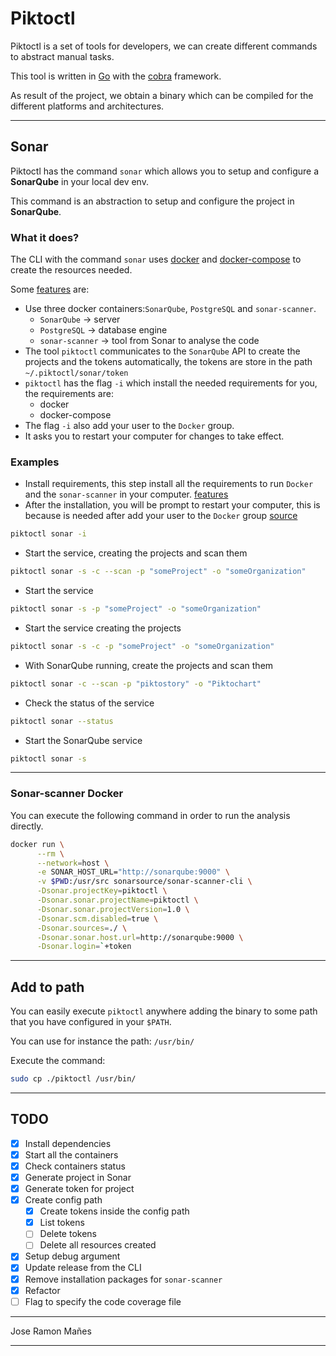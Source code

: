 # Piktoctl

Piktoctl is a set of tools for developers, we can create different commands to abstract manual tasks.

This tool is written in [Go](https://go.dev/) with the [cobra](https://github.com/spf13/cobra) framework.

As result of the project, we obtain a binary which can be compiled for the different platforms and architectures.

---

## Sonar

Piktoctl has the command `sonar` which allows you to setup and configure a **SonarQube** in your local dev env.

This command is an abstraction to setup and configure the project in **SonarQube**.

### What it does?

The CLI with the command `sonar` uses [docker](https://www.docker.com/) and [docker-compose](https://docs.docker.com/compose/) to create the resources needed.

Some [features](#features) are:

- Use three docker containers:`SonarQube`, `PostgreSQL` and `sonar-scanner`.
  - `SonarQube` -> server
  - `PostgreSQL` -> database engine
  - `sonar-scanner` -> tool from Sonar to analyse the code
- The tool `piktoctl` communicates to the `SonarQube` API to create the projects and the tokens automatically, the tokens are store in the path `~/.piktoctl/sonar/token`
- `piktoctl` has the flag `-i` which install the needed requirements for you, the requirements are:
  - docker
  - docker-compose
- The flag `-i` also add your user to the `Docker` group.
- It asks you to restart your computer for changes to take effect.

### Examples

- Install requirements, this step install all the requirements to run `Docker` and the `sonar-scanner` in your computer. [features](#features)
- After the installation, you will be prompt to restart your computer, this is because is needed after add your user to the `Docker` group [source](https://docs.docker.com/engine/install/linux-postinstall/)
```bash
piktoctl sonar -i
```

- Start the service, creating the projects and scan them
```bash
piktoctl sonar -s -c --scan -p "someProject" -o "someOrganization"
```

- Start the service
```bash
piktoctl sonar -s -p "someProject" -o "someOrganization"
```

- Start the service creating the projects
```bash
piktoctl sonar -s -c -p "someProject" -o "someOrganization"
```

- With SonarQube running, create the projects and scan them
```bash
piktoctl sonar -c --scan -p "piktostory" -o "Piktochart"
```

- Check the status of the service
```bash
piktoctl sonar --status 
```

- Start the SonarQube service
```bash
piktoctl sonar -s
```

---

### Sonar-scanner Docker


You can execute the following command in order to run the analysis directly.

```bash
docker run \
      --rm \
      --network=host \
      -e SONAR_HOST_URL="http://sonarqube:9000" \
      -v $PWD:/usr/src sonarsource/sonar-scanner-cli \
      -Dsonar.projectKey=piktoctl \
      -Dsonar.sonar.projectName=piktoctl \
      -Dsonar.sonar.projectVersion=1.0 \
      -Dsonar.scm.disabled=true \
      -Dsonar.sources=./ \
      -Dsonar.sonar.host.url=http://sonarqube:9000 \
      -Dsonar.login=`+token
```

---

## Add to path

You can easily execute `piktoctl` anywhere adding the binary to some path that you have configured in your `$PATH`.

You can use for instance the path:
`/usr/bin/`

Execute the command:
```bash
sudo cp ./piktoctl /usr/bin/
```

---

## TODO
- [x] Install dependencies
- [x] Start all the containers
- [x] Check containers status
- [x] Generate project in Sonar
- [x] Generate token for project
- [x] Create config path
  - [x] Create tokens inside the config path
  - [x] List tokens
  - [ ] Delete tokens
  - [ ] Delete all resources created
- [x] Setup debug argument
- [x] Update release from the CLI
- [x] Remove installation packages for `sonar-scanner`
- [x] Refactor
- [ ] Flag to specify the code coverage file

---

Jose Ramon Mañes

---